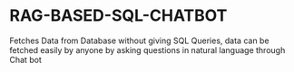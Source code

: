 # RAG-BASED-SQL-CHATBOT
Fetches Data from Database without giving SQL Queries, data can be fetched easily by anyone by asking questions in natural language through Chat bot
